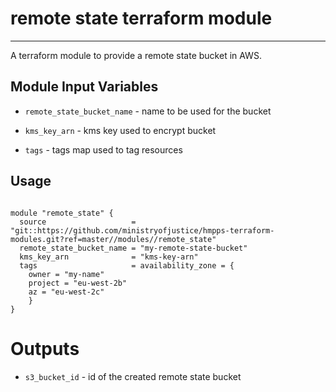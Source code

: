 remote state terraform module
===========

---

A terraform module to provide a remote state bucket in AWS.


Module Input Variables
----------------------

- `remote_state_bucket_name` - name to be used for the bucket

- `kms_key_arn` - kms key used to encrypt bucket

- `tags` - tags map used to tag resources

Usage
-----

```hcl

module "remote_state" {
  source                   = "git::https://github.com/ministryofjustice/hmpps-terraform-modules.git?ref=master//modules//remote_state"
  remote_state_bucket_name = "my-remote-state-bucket"
  kms_key_arn              = "kms-key-arn"
  tags                     = availability_zone = {
    owner = "my-name"
    project = "eu-west-2b"
    az = "eu-west-2c"
    }
}
```

Outputs
=======

- `s3_bucket_id` - id of the created remote state bucket